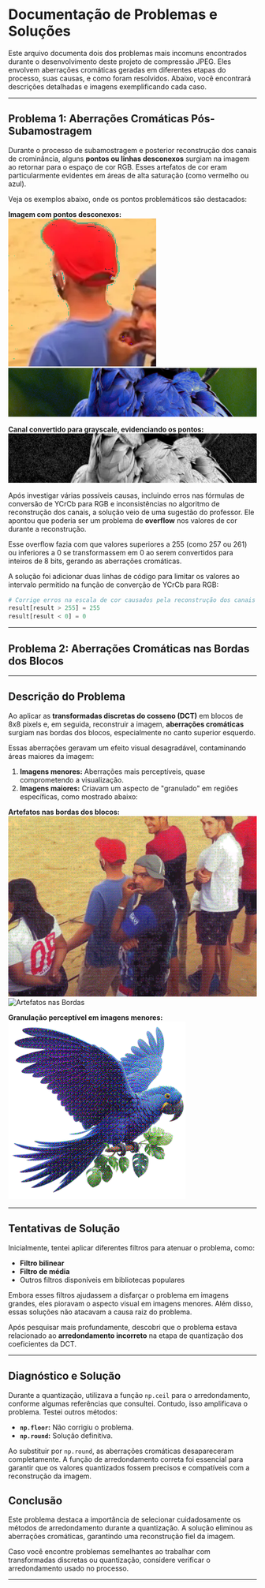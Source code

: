 # Documentação de Problemas e Soluções

Este arquivo documenta dois dos problemas mais incomuns encontrados durante o desenvolvimento deste projeto de compressão JPEG. Eles envolvem aberrações cromáticas geradas em diferentes etapas do processo, suas causas, e como foram resolvidos. Abaixo, você encontrará descrições detalhadas e imagens exemplificando cada caso.

---

## Problema 1: Aberrações Cromáticas Pós-Subamostragem

Durante o processo de subamostragem e posterior reconstrução dos canais de crominância, alguns **pontos ou linhas desconexos** surgiam na imagem ao retornar para o espaço de cor RGB. Esses artefatos de cor eram particularmente evidentes em áreas de alta saturação (como vermelho ou azul). 

Veja os exemplos abaixo, onde os pontos problemáticos são destacados:

**Imagem com pontos desconexos:**
![Aberrações Pós-Subamostragem](bora-bill-erro2.png)
![Aberrações Pós-Subamostragem](Arara-Erro4.png)

**Canal convertido para grayscale, evidenciando os pontos:**
![Canal Grayscale Evidente](Arara-Erro5.png)

Após investigar várias possíveis causas, incluindo erros nas fórmulas de conversão de YCrCb para RGB e inconsistências no algoritmo de reconstrução dos canais, a solução veio de uma sugestão do professor. Ele apontou que poderia ser um problema de **overflow** nos valores de cor durante a reconstrução. 

Esse overflow fazia com que valores superiores a 255 (como 257 ou 261) ou inferiores a 0 se transformassem em 0 ao serem convertidos para inteiros de 8 bits, gerando as aberrações cromáticas.

A solução foi adicionar duas linhas de código para limitar os valores ao intervalo permitido na função de converção de YCrCb para RGB:

```python
# Corrige erros na escala de cor causados pela reconstrução dos canais de crominância no sub-sampling
result[result > 255] = 255
result[result < 0] = 0
```

---

## Problema 2: Aberrações Cromáticas nas Bordas dos Blocos

---

## Descrição do Problema

Ao aplicar as **transformadas discretas do cosseno (DCT)** em blocos de 8x8 pixels e, em seguida, reconstruir a imagem, **aberrações cromáticas** surgiam nas bordas dos blocos, especialmente no canto superior esquerdo. 

Essas aberrações geravam um efeito visual desagradável, contaminando áreas maiores da imagem:

1. **Imagens menores:** Aberrações mais perceptíveis, quase comprometendo a visualização.
2. **Imagens maiores:** Criavam um aspecto de "granulado" em regiões específicas, como mostrado abaixo:

**Artefatos nas bordas dos blocos:**
![Artefatos nas Bordas](bora-bill-erro-round.png)
![Artefatos nas Bordas](arara-azul-erro-round.png)

**Granulação perceptível em imagens menores:**
![Granulação em Imagens Pequenas](arara-azul-erro-round2.png)

---

## Tentativas de Solução

Inicialmente, tentei aplicar diferentes filtros para atenuar o problema, como:

- **Filtro bilinear**
- **Filtro de média**
- Outros filtros disponíveis em bibliotecas populares

Embora esses filtros ajudassem a disfarçar o problema em imagens grandes, eles pioravam o aspecto visual em imagens menores. Além disso, essas soluções não atacavam a causa raiz do problema.

Após pesquisar mais profundamente, descobri que o problema estava relacionado ao **arredondamento incorreto** na etapa de quantização dos coeficientes da DCT.

---

## Diagnóstico e Solução

Durante a quantização, utilizava a função `np.ceil` para o arredondamento, conforme algumas referências que consultei. Contudo, isso amplificava o problema. Testei outros métodos:

- **`np.floor`:** Não corrigiu o problema.
- **`np.round`:** Solução definitiva. 

Ao substituir por `np.round`, as aberrações cromáticas desapareceram completamente. A função de arredondamento correta foi essencial para garantir que os valores quantizados fossem precisos e compatíveis com a reconstrução da imagem.



## Conclusão

Este problema destaca a importância de selecionar cuidadosamente os métodos de arredondamento durante a quantização. A solução eliminou as aberrações cromáticas, garantindo uma reconstrução fiel da imagem.

Caso você encontre problemas semelhantes ao trabalhar com transformadas discretas ou quantização, considere verificar o arredondamento usado no processo.

---

